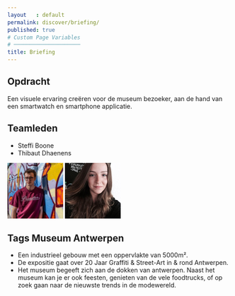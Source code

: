 ```yaml
---
layout   : default
permalink: discover/briefing/
published: true
# Custom Page Variables
# ─────────────────────
title: Briefing
---
```


Opdracht
--------
Een visuele ervaring creëren voor de museum bezoeker, aan de hand van een smartwatch en smartphone applicatie.

Teamleden
---------

 - Steffi Boone
 - Thibaut Dhaenens

<img src="../../assets/Images/30848532_10216410355040630_903861907627236590_o.jpg" class="col-4" width="25%">
<img src="../../assets/Images/17760215_10212767703250254_1504643583277174030_n.jpg" width="25%">

Tags Museum Antwerpen
--------------


- Een industrieel gebouw met een oppervlakte van 5000m².
- De expositie gaat over 20 Jaar Graffiti & Street-Art in & rond Antwerpen.
- Het museum begeeft zich aan de dokken van antwerpen.
  Naast het museum kan je er ook feesten, genieten van de vele foodtrucks, of op zoek gaan naar de nieuwste trends in de modewereld.


